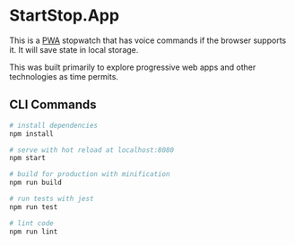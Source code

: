 # StartStop.App

This is a [PWA](https://developer.mozilla.org/en-US/docs/Web/Apps/Progressive) stopwatch that has voice commands if the browser supports it. It will save state in local storage.

This was built primarily to explore progressive web apps and other technologies as time permits.

## CLI Commands

``` bash
# install dependencies
npm install

# serve with hot reload at localhost:8080
npm start

# build for production with minification
npm run build

# run tests with jest
npm run test

# lint code
npm run lint
```
